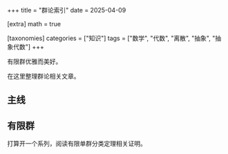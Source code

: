 +++
title = "群论索引"
date = 2025-04-09

[extra]
math = true

[taxonomies]
categories = ["知识"]
tags = ["数学", "代数", "离散", "抽象", "抽象代数"]
+++

有限群优雅而美好。

在这里整理群论相关文章。

## 主线

## 有限群
打算开一个系列，阅读有限单群分类定理相关证明。
